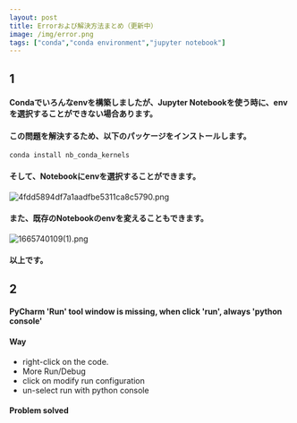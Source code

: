 ```yaml
---
layout: post
title: Errorおよび解決方法まとめ（更新中）
image: /img/error.png
tags: ["conda","conda environment","jupyter notebook"]
---
```


## 1
#### Condaでいろんなenvを構築しましたが、Jupyter Notebookを使う時に、envを選択することができない場合あります。

#### この問題を解決するため、以下のパッケージをインストールします。

```
conda install nb_conda_kernels
```

#### そして、Notebookにenvを選択することができます。

![4fdd5894df7a1aadfbe5311ca8c5790.png](https://qiita-image-store.s3.ap-northeast-1.amazonaws.com/0/1668082/e5dfb390-6467-a6b3-0d6d-6883ef6f77f8.png)

#### また、既存のNotebookのenvを変えることもできます。

![1665740109(1).png](https://qiita-image-store.s3.ap-northeast-1.amazonaws.com/0/1668082/9e533e19-b0ec-9133-1c97-0c7349b73a1a.png)

#### 以上です。

## 2
#### PyCharm 'Run' tool window is missing, when click 'run', always 'python console'

#### Way

- right-click on the code.
- More Run/Debug
- click on modify run configuration
- un-select run with python console

#### Problem solved
